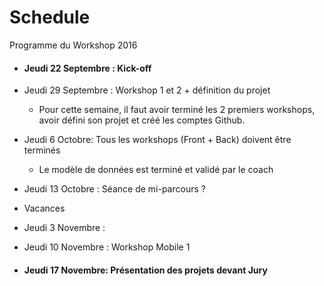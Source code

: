 # Schedule
Programme du Workshop 2016

* #### Jeudi 22 Septembre : Kick-off

* Jeudi 29 Septembre : Workshop 1 et 2 + définition du projet

  * Pour cette semaine, il faut avoir terminé les 2 premiers workshops, avoir défini son projet et créé les comptes Github.

* Jeudi 6 Octobre: Tous les workshops (Front + Back) doivent être terminés
  * Le modèle de données est terminé et validé par le coach

* Jeudi 13 Octobre : Séance de mi-parcours ?

* Vacances

*  Jeudi 3 Novembre :

* Jeudi 10 Novembre : Workshop Mobile 1

* #### Jeudi 17 Novembre: Présentation des projets devant Jury
